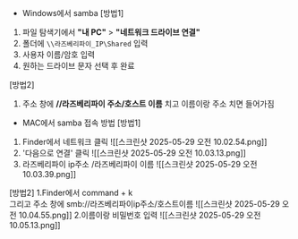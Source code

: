 
- Windows에서 samba 
[방법1]
1. 파일 탐색기에서 **"내 PC"** > **"네트워크 드라이브 연결"**
2. 폴더에 `\\라즈베리파이_IP\Shared` 입력
3. 사용자 이름/암호 입력    
4. 원하는 드라이브 문자 선택 후 완료

[방법2]
1. 주소 창에  __//라즈베리파이 주소/호스트 이름__ 치고 이름이랑 주소 치면 들어가짐

- MAC에서 samba 접속 방법
[방법1]
1. Finder에서 네트워크 클릭
![[스크린샷 2025-05-29 오전 10.02.54.png]]
2. '다음으로 연결' 클릭
![[스크린샷 2025-05-29 오전 10.03.13.png]]
3. 라즈베리파이 ip주소 /라즈베리파이 이름
![[스크린샷 2025-05-29 오전 10.03.39.png]]

[방법2]
1.Finder에서 command + k  
그리고 주소 창에 smb://라즈베리파이ip주소/호스트이름
![[스크린샷 2025-05-29 오전 10.04.55.png]]
2.이름이랑 비밀번호 입력
![[스크린샷 2025-05-29 오전 10.05.13.png]]

